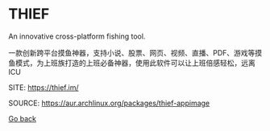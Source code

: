 # THIEF
 
 An innovative cross-platform fishing tool.
 
 一款创新跨平台摸鱼神器，支持小说、股票、网页、视频、直播、PDF、游戏等摸鱼模式，为上班族打造的上班必备神器，使用此软件可以让上班倍感轻松，远离 ICU

 SITE: https://thief.im/

 SOURCE: https://aur.archlinux.org/packages/thief-appimage

 [Go back](https://portable-linux-apps.github.io/apps.html)

